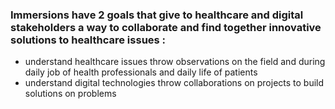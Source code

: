 ### Immersions have 2 goals that give to **healthcare and digital stakeholders** a way to collaborate and find **together** innovative solutions to healthcare issues :
 - understand healthcare issues throw observations on the field and during daily job of health professionals and daily life of patients
 - understand digital technologies throw collaborations on projects to build solutions on problems